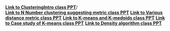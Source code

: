 **[Link to ClusteringIntro class PPT](https://docs.google.com/presentation/d/1LcfwhL0x1zw3XeXOZI6K98Q3OAb_UdFc4nPBXkJM3BU/edit?usp=sharing)**/  
**[Link to N Number clustering suggesting metric class PPT](https://docs.google.com/presentation/d/1f3-Vz4MfkycB1dGX_303rH1kE4V65t3SdPuFoEFo4JE/edit?usp=sharing)**
**[Link to Various distance metric class PPT](https://docs.google.com/presentation/d/1FMVBBLy2ipEoR-mOAtXXiip7NfJ_O3B-x_coeggmcG0/edit?usp=sharing)**
**[Link to K-means and K-medoids class PPT](https://docs.google.com/presentation/d/1Ny78vnDs3WUQuc4QKJpI0RHugJmZ0lG_sEUf6GoO8VM/edit?usp=sharing)**
**[Link to Case study of K-means class PPT](https://docs.google.com/presentation/d/1KUWlE05lrsQRS9h4LjSQjGpzE2c-8g8x5ALQHxx1tTU/edit?usp=sharing)**
**[Link to Density algorithm class PPT](https://docs.google.com/presentation/d/1LiQRZlzkThe4GNCk0yhanro4I2j7fArMWv6-gHRqBGg/edit?usp=sharing)**

